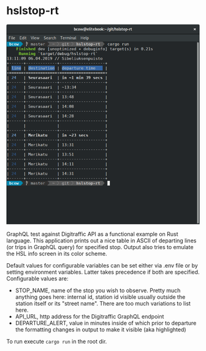 # hslstop-rt

![screenshot](hslstop-rt.png)

GraphQL test against Digitraffic API as a functional example on Rust language. This application prints out a nice table in ASCII of departing lines (or trips in GraphQL query) for specified stop. Output also tries to emulate the HSL info screen in its color scheme.

Default values for configurable variables can be set either via .env file or by setting environment variables. Latter takes precedence if both are specified. Configurable values are:

* STOP_NAME, name of the stop you wish to observe. Pretty much anything goes here: internal id, station id visible usually outside the station itself or its "street name". There are too much variations to list here.
* API_URL, http address for the Digitraffic GraphQL endpoint
* DEPARTURE_ALERT, value in minutes inside of which prior to departure the formatting changes in output to make it visible (aka highlighted)

To run execute ```cargo run``` in the root dir.